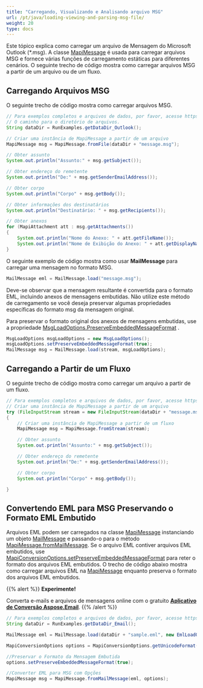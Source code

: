 ```yaml
---
title: "Carregando, Visualizando e Analisando arquivo MSG"
url: /pt/java/loading-viewing-and-parsing-msg-file/
weight: 20
type: docs
---
```



Este tópico explica como carregar um arquivo de Mensagem do Microsoft Outlook (*.msg). A classe [MapiMessage](https://reference.aspose.com/email/java/com.aspose.email/mapimessage/) é usada para carregar arquivos MSG e fornece várias funções de carregamento estáticas para diferentes cenários. O seguinte trecho de código mostra como carregar arquivos MSG a partir de um arquivo ou de um fluxo.

## **Carregando Arquivos MSG**

O seguinte trecho de código mostra como carregar arquivos MSG.

~~~Java
// Para exemplos completos e arquivos de dados, por favor, acesse https://github.com/aspose-email/Aspose.Email-for-Java
// O caminho para o diretório de arquivos.
String dataDir = RunExamples.getDataDir_Outlook();

// Criar uma instância de MapiMessage a partir de um arquivo
MapiMessage msg = MapiMessage.fromFile(dataDir + "message.msg");

// Obter assunto
System.out.println("Assunto:" + msg.getSubject());

// Obter endereço do remetente
System.out.println("De:" + msg.getSenderEmailAddress());

// Obter corpo
System.out.println("Corpo" + msg.getBody());

// Obter informações dos destinatários
System.out.println("Destinatário: " + msg.getRecipients());

// Obter anexos
for (MapiAttachment att : msg.getAttachments())
{
    System.out.println("Nome do Anexo: " + att.getFileName());
    System.out.println("Nome de Exibição do Anexo: " + att.getDisplayName());
}
~~~

O seguinte exemplo de código mostra como usar **MailMessage** para carregar uma mensagem no formato MSG.

```Java
MailMessage eml = MailMessage.load("message.msg");
```

Deve-se observar que a mensagem resultante é convertida para o formato EML, incluindo anexos de mensagens embutidas. Não utilize este método de carregamento se você deseja preservar algumas propriedades específicas do formato msg da mensagem original.

Para preservar o formato original dos anexos de mensagens embutidas, use a propriedade [MsgLoadOptions.PreserveEmbeddedMessageFormat](https://reference.aspose.com/email/java/com.aspose.email/loadoptions/#getPreserveEmbeddedMessageFormat--) .

```Java
MsgLoadOptions msgLoadOptions = new MsgLoadOptions();
msgLoadOptions.setPreserveEmbeddedMessageFormat(true);
MailMessage msg = MailMessage.load(stream, msgLoadOptions);
```

## **Carregando a Partir de um Fluxo**

O seguinte trecho de código mostra como carregar um arquivo a partir de um fluxo.

~~~Java
// Para exemplos completos e arquivos de dados, por favor, acesse https://github.com/aspose-email/Aspose.Email-for-Java
// Criar uma instância de MapiMessage a partir de um arquivo
try (FileInputStream stream = new FileInputStream(dataDir + "message.msg"))
{
    // Criar uma instância de MapiMessage a partir de um fluxo
    MapiMessage msg = MapiMessage.fromStream(stream);

    // Obter assunto
    System.out.println("Assunto:" + msg.getSubject());

    // Obter endereço do remetente
    System.out.println("De:" + msg.getSenderEmailAddress());

    // Obter corpo
    System.out.println("Corpo" + msg.getBody());

}
~~~

## **Convertendo EML para MSG Preservando o Formato EML Embutido**

Arquivos EML podem ser carregados na classe [MapiMessage](https://reference.aspose.com/email/java/com.aspose.email/mapimessage/) instanciando um objeto [MailMessage](https://reference.aspose.com/email/java/com.aspose.email/mailmessage/#getHtmlBody()) e passando-o para o método [MapiMessage.fromMailMessage](https://reference.aspose.com/email/java/com.aspose.email/mapimessage/#fromMailMessage-java.lang.String-). Se o arquivo EML contiver arquivos EML embutidos, use [MapiConversionOptions.setPreserveEmbeddedMessageFormat](https://reference.aspose.com/email/java/com.aspose.email/mapiconversionoptions/#setPreserveEmbeddedMessageFormat-boolean-) para reter o formato dos arquivos EML embutidos. O trecho de código abaixo mostra como carregar arquivos EML na [MapiMessage](https://reference.aspose.com/email/java/com.aspose.email/mapimessage/) enquanto preserva o formato dos arquivos EML embutidos.

{{% alert %}}
**Experimente!**

Converta e-mails e arquivos de mensagens online com o gratuito [**Aplicativo de Conversão Aspose.Email**](https://products.aspose.app/email/pt/Conversion).
{{% /alert %}}

~~~Java
// Para exemplos completos e arquivos de dados, por favor, acesse https://github.com/aspose-email/Aspose.Email-for-Java
String dataDir = RunExamples.getDataDir_Email();

MailMessage eml = MailMessage.load(dataDir + "sample.eml", new EmlLoadOptions());

MapiConversionOptions options = MapiConversionOptions.getUnicodeFormat();

//Preservar o Formato da Mensagem Embutida
options.setPreserveEmbeddedMessageFormat(true);

//Converter EML para MSG com Opções
MapiMessage msg = MapiMessage.fromMailMessage(eml, options);
~~~